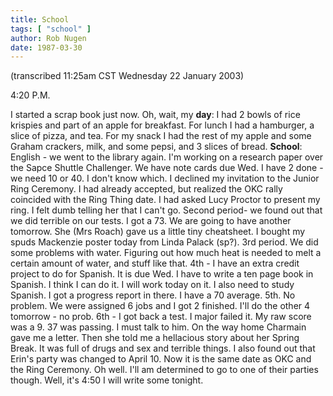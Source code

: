 ```yaml
---
title: School
tags: [ "school" ]
author: Rob Nugen
date: 1987-03-30
---
```


<p class=note>(transcribed 11:25am CST Wednesday 22 January 2003)</p>

<p class=date>4:20 P.M.</p>

<p>I started a scrap book just now.  Oh, wait, my <b>day</b>: I had 2
bowls of rice krispies and part of an apple for breakfast.  For lunch
I had a hamburger, a slice of pizza, and tea.  For my snack I had the
rest of my apple and some Graham crackers, milk, and some pepsi, and 3
slices of bread. <b>School</b>: English - we went to the library
again.  I'm working on a research paper over the Sapce Shuttle
Challenger.  We have note cards due Wed.  I have 2 done - we need 10
or 40.  I don't know which.  I declined my invitation to the Junior
Ring Ceremony.  I had already accepted, but realized the OKC rally
coincided with the Ring Thing date.  I had asked Lucy Proctor to
present my ring.  I felt dumb telling her that I can't go.  Second
period- we found out that we did terrible on our tests.  I got a 73.
We are going to have another tomorrow.  She (Mrs Roach) gave us a
little tiny cheatsheet. I bought my spuds Mackenzie poster today from
Linda Palack (sp?).  3rd period.  We did some problems with water.
Figuring out how much heat is needed to melt a certain amount of
water, and stuff like that.  4th - I have an extra credit project to
do for Spanish.  It is due Wed.  I have to write a ten page book in
Spanish.  I think I can do it.  I will work today on it.  I also need
to study Spanish.  I got a progress report in there.  I have a 70
average.  5th.  No problem.  We were assigned 6 jobs and I got 2
finished.  I'll do the other 4 tomorrow - no prob.  6th - I got back a
test.  I major failed it.  My raw score was a 9. 37 was passing.  I
must talk to him.  On the way home Charmain gave me a letter.  Then
she told me a hellacious story about her Spring Break.  It was full
of drugs and sex and terrible things.  I also found out that Erin's
party was changed to April 10.  Now it is the same date as OKC and the
Ring Ceremony.  Oh well.  I'll am determined to go to one of their
parties though.  Well, it's 4:50 I will write some tonight.</p>
